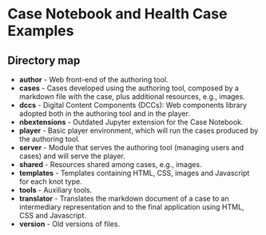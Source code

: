 # Case Notebook and Health Case Examples

## Directory map

* **author** - Web front-end of the authoring tool.
* **cases** - Cases developed using the authoring tool, composed by a markdown file with the case, plus additional resources, e.g., images.
* **dccs** - Digital Content Components (DCCs): Web components library adopted both in the authoring tool and in the player.
* **nbextensions** - Outdated Jupyter extension for the Case Notebook.
* **player** - Basic player environment, which will run the cases produced by the authoring tool.
* **server** - Module that serves the authoring tool (managing users and cases) and will serve the player.
* **shared** - Resources shared among cases, e.g., images.
* **templates** - Templates containing HTML, CSS, images and Javascript for each knot type.
* **tools** - Auxiliary tools.
* **translator** - Translates the markdown document of a case to an intermediary representation and to the final application using HTML, CSS and Javascript.
* **version** - Old versions of files.
